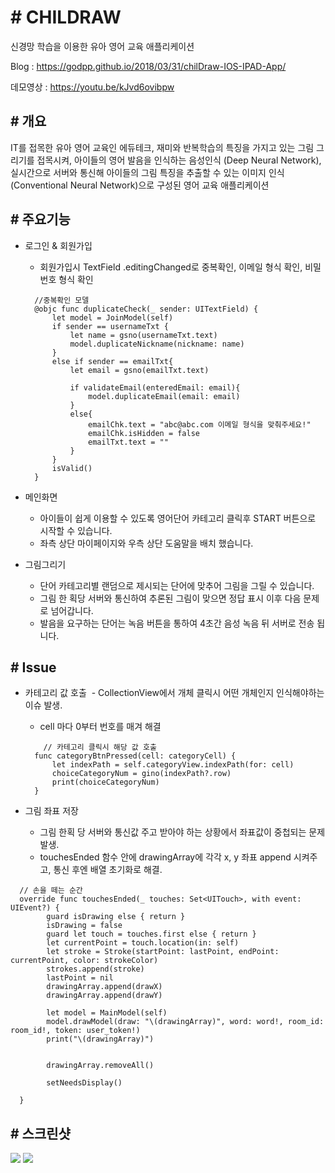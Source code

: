 # # CHILDRAW

신경망 학습을 이용한 유아 영어 교육 애플리케이션

Blog : <https://godpp.github.io/2018/03/31/chilDraw-IOS-IPAD-App/>

데모영상 : <https://youtu.be/kJvd6ovibpw>

## # 개요

IT를 접목한 유아 영어 교육인 에듀테크, 재미와 반복학습의 특징을 가지고 있는 그림 그리기를 접목시켜, 
아이들의 영어 발음을 인식하는 음성인식 (Deep Neural Network), 실시간으로 서버와 통신해 아이들의 그림 
특징을 추출할 수 있는 이미지 인식 (Conventional Neural Network)으로 구성된 영어 교육 애플리케이션

## # 주요기능

* 로그인 & 회원가입
  - 회원가입시 TextField .editingChanged로 중복확인, 이메일 형식 확인, 비밀번호 형식 확인
  ```
    //중복확인 모델
    @objc func duplicateCheck(_ sender: UITextField) {
        let model = JoinModel(self)
        if sender == usernameTxt {
            let name = gsno(usernameTxt.text)
            model.duplicateNickname(nickname: name)
        }
        else if sender == emailTxt{
            let email = gsno(emailTxt.text)
            
            if validateEmail(enteredEmail: email){
                model.duplicateEmail(email: email)
            }
            else{
                emailChk.text = "abc@abc.com 이메일 형식을 맞춰주세요!"
                emailChk.isHidden = false
                emailTxt.text = ""
            }
        }
        isValid()
    }
    ```

* 메인화면
  - 아이들이 쉽게 이용할 수 있도록 영어단어 카테고리 클릭후 START 버튼으로 시작할 수 있습니다.
  - 좌측 상단 마이페이지와 우측 상단 도움말을 배치 했습니다.
  
* 그림그리기
  - 단어 카테고리별 랜덤으로 제시되는 단어에 맞추어 그림을 그릴 수 있습니다.
  - 그림 한 획당 서버와 통신하여 추론된 그림이 맞으면 정답 표시 이후 다음 문제로 넘어갑니다.
  - 발음을 요구하는 단어는 녹음 버튼을 통하여 4초간 음성 녹음 뒤 서버로 전송 됩니다.
  
## # Issue

* 카테고리 값 호출
  - CollectionView에서 개체 클릭시 어떤 개체인지 인식해야하는 이슈 발생.
  - cell 마다 0부터 번호를 매겨 해결
  
  ```
      // 카테고리 클릭시 해당 값 호출
    func categoryBtnPressed(cell: categoryCell) {
        let indexPath = self.categoryView.indexPath(for: cell)
        choiceCategoryNum = gino(indexPath?.row)
        print(choiceCategoryNum)
    }
  ```
  
* 그림 좌표 저장
  - 그림 한획 당 서버와 통신값 주고 받아야 하는 상황에서 좌표값이 중첩되는 문제 발생.
  - touchesEnded 함수 안에 drawingArray에 각각 x, y 좌표 append 시켜주고, 통신 후엔 배열 초기화로 해결.
  
```
  // 손을 떼는 순간
  override func touchesEnded(_ touches: Set<UITouch>, with event: UIEvent?) {
        guard isDrawing else { return }
        isDrawing = false
        guard let touch = touches.first else { return }
        let currentPoint = touch.location(in: self)
        let stroke = Stroke(startPoint: lastPoint, endPoint: currentPoint, color: strokeColor)
        strokes.append(stroke)
        lastPoint = nil
        drawingArray.append(drawX)
        drawingArray.append(drawY)
        
        let model = MainModel(self)
        model.drawModel(draw: "\(drawingArray)", word: word!, room_id: room_id!, token: user_token!)
        print("\(drawingArray)")
        
        
        drawingArray.removeAll()
        
        setNeedsDisplay()
        
  } 
```

## # 스크린샷

<img src = "/image/childraw_워크플로우_1.png">
<img src = "/image/childraw_워크플로우_2.png">
